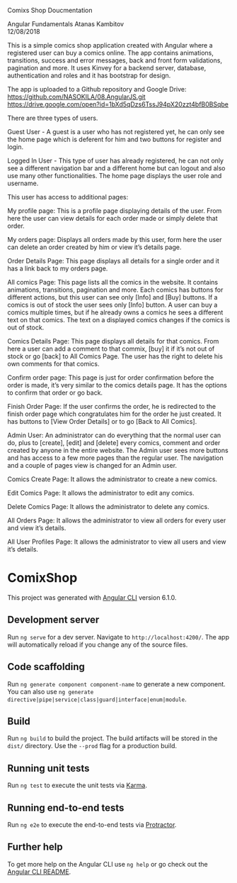 
Comixs Shop Doucmentation

Angular Fundamentals
Atanas Kambitov          
12/08/2018

This is a simple comics shop application created with Angular where a registered user can buy a comics online.
The app contains animations, transitions, success and error messages, back and front form validations, pagination and more.
It uses Kinvey for a backend server, database, authentication and roles and it has bootstrap for design.

The app is uploaded to a Github repository and Google Drive: https://github.com/NASOKILA/08.AngularJS.git
https://drive.google.com/open?id=1bXd5qDzs6TssJ94pX20zzt4bfB0BSqbe 


There are three types of users.

Guest User - A guest is a user who has not registered yet, he can only see the home page which is deferent for him and two buttons for register and login. 

 
Logged In User - This type of user has already registered, he can not only see a different navigation bar and a different home but can logout and also use many other functionalities.
The home page displays the user role and username.
 

This user has access to additional pages:

My profile page: 
This is a profile page displaying details of the user.
From here the user can view details for each order made or simply delete that order.
 
My orders page: 
Displays all orders made by this user, form here the user can delete an order created by him or view it’s details page.	
 

Order Details Page: 
This page displays all details for a single order and it has a link back to my orders page.
 
All comics Page:
This page lists all the comics in the website.
It contains animations, transitions, pagination and more.
Each comics has buttons for different actions, but this user can see only [Info] and [Buy] buttons.
If a comics is out of stock the user sees only [Info] button.
A user can buy a comics multiple times, but if he already owns a comics he sees a different text on that comics.
The text on a displayed comics changes if the comics is out of stock.
 

Comics Details Page:
This page displays all details for that comics.
From here a user can add a comment to that commix, [buy] it if it’s not out of stock or go [back] to All Comics Page.
The user has the right to delete his own comments for that comics.
 
Confirm order page:
This page is just for order confirmation before the order is made, it’s very similar to the comics details page.
It has the options to confirm that order or go back.
 

Finish Order Page:
If the user confirms the order, he is redirected to the finish order page which congratulates him for the order he just created.
It has buttons to [View Order Details] or to go [Back to All Comics].
 
 

Admin User:
An administrator can do everything that the normal user can do, plus to [create], [edit] and [delete] every comics, comment and order created by anyone in the entire website.
The Admin user sees more buttons and has access to a few more pages than the regular user.
The navigation and a couple of pages view is changed for an Admin user.

Comics Create Page:
It allows the administrator to create a new comics.
 

Edit Comics Page:
It allows the administrator to edit any comics.
 
Delete Comics Page:
It allows the administrator to delete any comics.

 
All Orders Page:
It allows the administrator to view all orders for every user and view it’s details.
 

All User Profiles Page:
It allows the administrator to view all users and view it’s details.
 







# ComixShop

This project was generated with [Angular CLI](https://github.com/angular/angular-cli) version 6.1.0.

## Development server

Run `ng serve` for a dev server. Navigate to `http://localhost:4200/`. The app will automatically reload if you change any of the source files.

## Code scaffolding

Run `ng generate component component-name` to generate a new component. You can also use `ng generate directive|pipe|service|class|guard|interface|enum|module`.

## Build

Run `ng build` to build the project. The build artifacts will be stored in the `dist/` directory. Use the `--prod` flag for a production build.

## Running unit tests

Run `ng test` to execute the unit tests via [Karma](https://karma-runner.github.io).

## Running end-to-end tests

Run `ng e2e` to execute the end-to-end tests via [Protractor](http://www.protractortest.org/).

## Further help

To get more help on the Angular CLI use `ng help` or go check out the [Angular CLI README](https://github.com/angular/angular-cli/blob/master/README.md).


